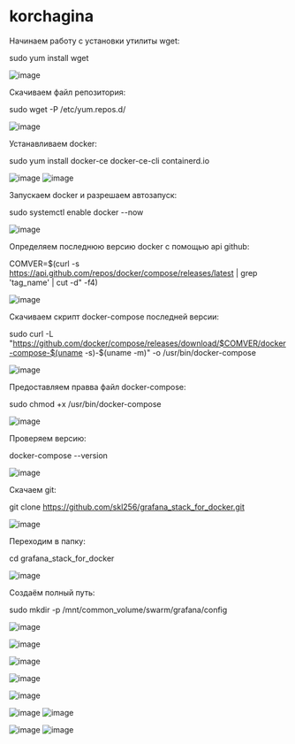 # korchagina

Начинаем работу с установки утилиты wget:

sudo yum install wget

![image](https://github.com/user-attachments/assets/3c3d630d-bc97-48bd-b85d-585573da215d)

Скачиваем файл репозитория:

sudo wget -P /etc/yum.repos.d/

![image](https://github.com/user-attachments/assets/eef00eb9-303e-4ec7-b752-fd6bc7700a2a)

Устанавливаем docker:

sudo yum install docker-ce docker-ce-cli containerd.io

![image](https://github.com/user-attachments/assets/1c0e3aff-ab1b-412a-8549-7feafca68200)
![image](https://github.com/user-attachments/assets/c6f7afbf-a111-46a1-845c-1eb3f9264b82)

Запускаем docker и разрешаем автозапуск:

sudo systemctl enable docker --now

![image](https://github.com/user-attachments/assets/5ccdadc9-20da-49d3-87a2-eb9b01f8a46b)

 Определяем последнюю версию docker с помощью api github:

 COMVER=$(curl -s https://api.github.com/repos/docker/compose/releases/latest | grep 'tag_name' | cut -d\" -f4)

![image](https://github.com/user-attachments/assets/323406a0-3f01-4205-81e8-b3c9d18f2bce)

Скачиваем скрипт docker-compose последней версии:

sudo curl -L "https://github.com/docker/compose/releases/download/$COMVER/docker-compose-$(uname -s)-$(uname -m)" -o /usr/bin/docker-compose

![image](https://github.com/user-attachments/assets/a6b8e225-7d2b-42cf-8908-f8a7abde9352)

Предоставляем правва файл docker-compose:

sudo chmod +x /usr/bin/docker-compose

![image](https://github.com/user-attachments/assets/79591ce8-d89f-452d-83c9-7918f0a68f1a)

Проверяем версию:

docker-compose --version

![image](https://github.com/user-attachments/assets/50f4b3b5-44b0-4ca0-818f-903fab2ae4c8)

Скачаем git:

git clone https://github.com/skl256/grafana_stack_for_docker.git

![image](https://github.com/user-attachments/assets/82fa5cd4-254d-4309-a9f7-74d6d2f5b839)

Переходим в папку:

cd grafana_stack_for_docker

![image](https://github.com/user-attachments/assets/4f734f26-5ca6-49f2-85c1-1f37633a6c2e)

Создаём полный путь:

sudo mkdir -p /mnt/common_volume/swarm/grafana/config

![image](https://github.com/user-attachments/assets/26a4e176-51d2-41bc-ad20-73c8f8e0b8a1)



![image](https://github.com/user-attachments/assets/ba26e191-3da2-4a30-90ff-794e56980bc8)


![image](https://github.com/user-attachments/assets/5f599b7b-5d6e-432d-b52a-f2eab20e8955)


![image](https://github.com/user-attachments/assets/d174d1c1-ba05-4d74-9fa0-77083cbdd547)


![image](https://github.com/user-attachments/assets/53c88747-7627-48f9-b368-58cd15bb32bf)



![image](https://github.com/user-attachments/assets/2022042b-0b92-45e8-a1f0-f8a0b172f723)
![image](https://github.com/user-attachments/assets/f63284ad-7ec5-4b88-982b-623388effbe3)


![image](https://github.com/user-attachments/assets/fed6e754-011f-499b-8df2-8d9a6dfb66c3)
![image](https://github.com/user-attachments/assets/375b6bc4-6d93-49bc-b02a-832b90ecfe5e)


